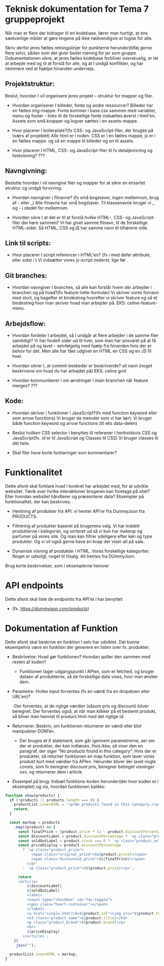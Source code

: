 # Teknisk dokumentation for Tema 7 gruppeprojekt

Når man er flere der bidrager til en kodebase, lærer man hurtigt, at ens sædvanlige måder at gøre tingene på ikke nødvendigvis er logisk for alle.

Skriv derfor jeres fælles retningslinjer for punkterne herunder(tilføj gerne flere selv), sådan som det giver bedst mening for jer som gruppe. Dokumentationen sikre, at jeres fælles kodebase forbliver overskuelig, er let at arbejde med og til at forstå for alle, og at I undgå konflikter, og har nemmere ved at hjælpe hinanden undervejs.

## Projektstruktur:

Beslut, hvordan I vil organisere jeres projekt – struktur for mapper og filer.

- Hvordan organiserer I billeder, fonte og andre ressourcer?
  Billeder har en fælles img-mappe. Fonte kommer i base.css sammen med variabler, menu og footer - links til de forskellige fonte indsættes øverst i html'en. Assets som små knapper og logoer sættes i en assets-mappe.

- Hvor placerer I boilerplate?(fx CSS- og JavaScript-filer, der bruges på tværs af projektet)
  Alle html er i roden. CSS er i en fælles mappe, js er i en fælles mappe. og så en mappe til billeder og en til assets.

- Hvor placerer I HTML, CSS- og JavaScript-filer til fx detaljevisning og listevisning?
  ???

## Navngivning:

Beslutte hvordan i vil navngive filer og mapper for at sikre en ensartet struktur og undgå forvirring.

- Hvordan navngiver I filnavne? (fx små bogstaver, ingen mellemrum, brug af - eller _)
  Alle filnavne har små bogstaver. Til klassenavne bruger vi _ og - i stedet for mellemrum.

- Hvordan sikre I at det er til at forstå hvilke HTML-, CSS- og JavaScript-filer der høre sammen?
  Vi har givet samme filnavn, til de forskellige HTML-sider. Så HTML, CSS og jS har samme navn til tilhørene side.

## Link til scripts:

- Hvor placerer I script referencer i HTML'en? (fx i <head> med defer attribute, eller sidst i <body>)
  Vi indsætter vores js-script nederst, lige før </body>.

## Git branches:

- Hvordan navngiver I branches, så alle kan forstår hvem der arbejder i branchen og på hvad?(fx feature-lotte-formular)
  Vi skriver vores fornavn med stort, og bagefter et bindestreg hvorefter vi skriver feature og så et bindestreg hvor man skriver hvad man arbejder på. EKS: celine-feature-menu.

## Arbejdsflow:

- Hvordan fordeler I arbejdet, så I undgår at flere arbejder i de samme filer samtidigt?
  Vi har fordelt sider ud til hver, som man har ansvaret på at få arbejdet på og lavet - selvfølgelig med hjælp fra hinanden hvis der er behov for det. Men alle har fået udgivet en HTML en CSS og en JS fil hver.

- Hvordan sikrer I, at commit-beskeder er beskrivende?
  sit navn (noget beskrivene om hvad du har arbejdet på) EKS: celine grid

- Hvordan kommunikerer i om ændringer i main branchen når feature merges?
  ???

## Kode:

- Hvordan skriver i funktioner i JavaScript?(fx med function keyword eller som arrow functions)
  Vi bruger de metoder som vi har lært. Vi bruger både function keyword og arrow functions (til eks data-delen)

- Beslut hvilken CSS selector i benyttes til referener i henholdsvis CSS og JavaScript(fx. id'er til JavaScript og Classes til CSS)
  Vi bruger classes til det hele.

- Skal filer have korte forklaringer som kommentarer?
<!-- ja! vi skriver en kort forklaring til de steder, hvor vi syntes det giver mening -->

# Funktionalitet

Dette afsnit skal forklare hvad I konkret har arbejdet med, for at udvikle websitet. Tænk over hvilke interaktioner brugeren kan foretage på sitet? Eller hvordan websitet håndterer og præsenterer data? Eksempler på funktionalitet, der kan beskrives:

- Hentning af produkter fra API.
  vi henter API'er fra DummyJson fra PRODUCTS.

- Filtrering af produkter baseret på brugerens valg.
  Vi har inddelt produkterne i kategorier, og sorteret ud så vi kun har makeup og parfumer på vores site. Og man kan filtrer ydeligere efter køn og type produkter. Og vi vil også gerne have en knap der viser alt på sale.

- Dynamisk visning af produkter i HTML.
  Vores forskellige kategoriter. Noget er udsolgt, noget til tilsalg. Alt hentes fra DUmmyJson.

Brug korte beskrivelser, som i eksemplerne herover

# API endpoints

Dette afsnit skal liste de endpoints fra API'et i har benyttet:

- (fx. https://dummyjson.com/products)

# Dokumentation af Funktion

Dette afsnit skal beskrive en funktion I selv har udviklet. Det kunne eksempelvis være en funktion der generere en listen over fx. produkter:

- Beskrivelse: Hvad gør funktionen? Hvordan spiller den sammen med resten af koden?

  - Funktionen tager udgangspunkt i APIen, som er fetched, og bruger dataen af produkterne, så de forskellige data vises, hvor man ønsker dem.

- Parametre: Hvilke input forventes (fx en værdi fra en dropdown eller URL'en)?

  -Der forventes, at de rigtige værdier (såsom pris og discount) bliver beregnet. Der forventes også, at når man klikker på et bestemt produkt, så bliver man henvist til product.html med det rigtige id.

- Returnerer: Beskriv, om funktionen returnerer en værdi eller blot manipulerer DOM’en.

  - Der bruges et if statement, som går igennem parametrerne, ser om der er produkter, der kan indlæses. Hvis ikke, så viser den en paragraf, der siger "No products found in this category". Hvis der er produkter, så returner funktionen en map funktion, som laver vores produkt kort med værdier fra APIen. Herunder bliver der lavet nogle consts, som fx beregner discount pris, beregner betinget visninger osv, og returnerer dem i article.

- Eksempel på brug: Indsæt funktions-koden herunder(der hvor koden er i eksemplet) og vis, hvordan funktionen kaldes:

```javascript
function show(products) {
  if (!products || products.length === 0) {
    productList.innerHTML = "<p>No products found in this category.</p>";
    return;
  }

  const markup = products
    .map((product) => {
      const finalPrice = (product.price * (1 - product.discountPercentage / 100)).toFixed(2);
      const discountLabel = product.discountPercentage ? `<p class="product_discount">Deal</p>` : "";
      const soldOutLabel = product.stock === 0 ? `<p class="product_soldout">Sold Out</p>` : "";
      const priceDisplay = product.discountPercentage
        ? `<p class="product_price">
            <span class="original_price">$${product.price}</span> 
            <span class="discounted_price">$${finalPrice}</span>
          </p>`
        : `<p class="product_price">$${product.price}</p>`;

      return `
      <article>
          ${discountLabel}
          ${soldOutLabel}
          <label>
          <input type="checkbox" id="fav-toggle">
          <span class="heart-container"></span>
          </label>
          <a href="single.html?id=${product.id}"><img src="${product.thumbnail}" alt="${product.title}" /></a>
          <h3 class="product_name">${product.title}</h3>
          <p class="product_brand">${product.brand}</p>
          <br>
          ${priceDisplay}
        </article>`;
    })
    .join("");

  productList.innerHTML = markup;
}
```
